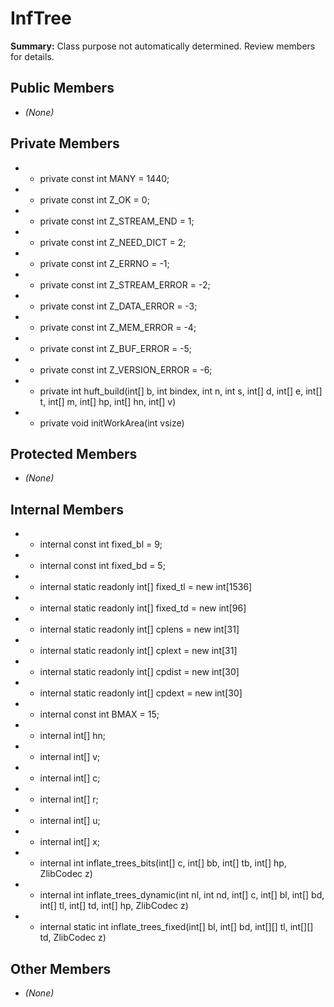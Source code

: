 # InfTree

**Summary:** Class purpose not automatically determined. Review members for details.

## Public Members
- *(None)*

## Private Members
- - private const int MANY = 1440;
- - private const int Z_OK = 0;
- - private const int Z_STREAM_END = 1;
- - private const int Z_NEED_DICT = 2;
- - private const int Z_ERRNO = -1;
- - private const int Z_STREAM_ERROR = -2;
- - private const int Z_DATA_ERROR = -3;
- - private const int Z_MEM_ERROR = -4;
- - private const int Z_BUF_ERROR = -5;
- - private const int Z_VERSION_ERROR = -6;
- - private int huft_build(int[] b, int bindex, int n, int s, int[] d, int[] e, int[] t, int[] m, int[] hp, int[] hn, int[] v)
- - private void initWorkArea(int vsize)

## Protected Members
- *(None)*

## Internal Members
- - internal const int fixed_bl = 9;
- - internal const int fixed_bd = 5;
- - internal static readonly int[] fixed_tl = new int[1536]
- - internal static readonly int[] fixed_td = new int[96]
- - internal static readonly int[] cplens = new int[31]
- - internal static readonly int[] cplext = new int[31]
- - internal static readonly int[] cpdist = new int[30]
- - internal static readonly int[] cpdext = new int[30]
- - internal const int BMAX = 15;
- - internal int[] hn;
- - internal int[] v;
- - internal int[] c;
- - internal int[] r;
- - internal int[] u;
- - internal int[] x;
- - internal int inflate_trees_bits(int[] c, int[] bb, int[] tb, int[] hp, ZlibCodec z)
- - internal int inflate_trees_dynamic(int nl, int nd, int[] c, int[] bl, int[] bd, int[] tl, int[] td, int[] hp, ZlibCodec z)
- - internal static int inflate_trees_fixed(int[] bl, int[] bd, int[][] tl, int[][] td, ZlibCodec z)

## Other Members
- *(None)*
